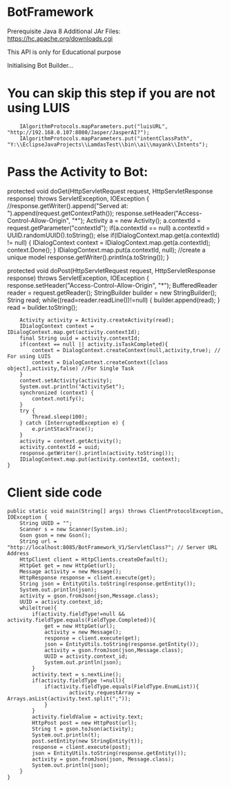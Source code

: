 # BotFramework

Prerequisite
  Java 8
  Additional JAr Files: https://hc.apache.org/downloads.cgi
  
  This API is only for Educational purpose
  
  Initialising Bot Builder...
  #	You can skip this step if you are not using LUIS
    	IAlgorithmProtocols.mapParameters.put("luisURL",  "http://192.168.0.107:8080/Jasper/JasperAI?");
    	IAlgorithmProtocols.mapParameters.put("intentClassPath", "Y:\\EclipseJavaProjects\\LamdasTest\\bin\\ai\\mayank\\Intents");
		
    
 # Pass the Activity to Bot:
  
protected void doGet(HttpServletRequest request, HttpServletResponse response) throws ServletException, IOException {
		//response.getWriter().append("Served at: ").append(request.getContextPath());
		response.setHeader("Access-Control-Allow-Origin", "*");
		Activity a = new Activity();
		a.contextId = request.getParameter("contextId");
		if(a.contextId == null)	a.contextId = UUID.randomUUID().toString();
		else if(IDialogContext.map.get(a.contextId) != null) {
			IDialogContext context = IDialogContext.map.get(a.contextId);
			context.Done();
		}
		IDialogContext.map.put(a.contextId, null); //create a unique model
		response.getWriter().println(a.toString());
	}

protected void doPost(HttpServletRequest request, HttpServletResponse response) throws ServletException, IOException {
		response.setHeader("Access-Control-Allow-Origin", "*");
		BufferedReader reader = request.getReader();
		StringBuilder builder = new StringBuilder();
		String read;
		while((read=reader.readLine())!=null) {
			builder.append(read);
		}
		read = builder.toString();
		
		Activity activity = Activity.createActivity(read);
		IDialogContext context = IDialogContext.map.get(activity.contextId);
		final String uuid = activity.contextId;
		if(context == null || activity.isTaskCompleted){
			context = DialogContext.createContext(null,activity,true); // For using LUIS
			context = DialogContext.createContext([class object],activity,false) //For Single Task
		}		
		context.setActivity(activity);
		System.out.println("ActivitySet");
		synchronized (context) {
			context.notify();
		}
		try {
			Thread.sleep(100);
		} catch (InterruptedException e) {
			e.printStackTrace();
		}
		activity = context.getActivity();
		activity.contextId = uuid;
		response.getWriter().println(activity.toString());
		IDialogContext.map.put(activity.contextId, context);
	}
	
# Client side code

	public static void main(String[] args) throws ClientProtocolException, IOException {
		String UUID = "";
		Scanner s = new Scanner(System.in);
		Gson gson = new Gson();
		String url = "http://localhost:8085/BotFramework_V1/ServletClass?"; // Server URL Address
		HttpClient client = HttpClients.createDefault();
		HttpGet get = new HttpGet(url);
		Message activity = new Message();		
		HttpResponse response = client.execute(get);
		String json = EntityUtils.toString(response.getEntity());
		System.out.println(json);		
		activity = gson.fromJson(json,Message.class);
		UUID = activity.context_id;
		while(true){
			if(activity.fieldType!=null && activity.fieldType.equals(FieldType.Completed)){
				get = new HttpGet(url);
				activity = new Message();		
				response = client.execute(get);
				json = EntityUtils.toString(response.getEntity());
				activity = gson.fromJson(json,Message.class);
				UUID = activity.context_id;
				System.out.println(json);
			}
			activity.text = s.nextLine();
			if(activity.fieldType !=null){
				if(activity.fieldType.equals(FieldType.EnumList)){
						activity.requestArray = Arrays.asList(activity.text.split(";"));
				}
			}
			activity.fieldValue = activity.text;
			HttpPost post = new HttpPost(url);
			String t = gson.toJson(activity);
			System.out.println(t);
			post.setEntity(new StringEntity(t));
			response = client.execute(post);
			json = EntityUtils.toString(response.getEntity());
			activity = gson.fromJson(json, Message.class);
			System.out.println(json);
		}
	}
  
